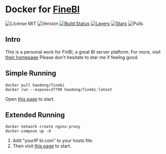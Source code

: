 # Docker for [FineBI](https://www.finebi.com)

![License MIT](https://img.shields.io/badge/license-MIT-blue.svg)
![Version](https://images.microbadger.com/badges/version/haodong/finebi.svg)
[![Build Status](https://travis-ci.org/haodong/docker-finebi.svg?branch=master)](https://travis-ci.org/haodong/docker-finebi)
[![Layers](https://images.microbadger.com/badges/image/haodong/finebi.svg)](https://microbadger.com/images/haodong/finebi "Get your own image badge on microbadger.com")
[![Stars](https://img.shields.io/docker/stars/haodong/finebi.svg)](https://hub.docker.com/r/haodong/finebi 'DockerHub')
![Pulls](https://shields.beevelop.com/docker/pulls/haodong/finebi.svg?style=flat-square)

## Intro
This is a personal work for FinBI, a great BI server platform.
For more, visit [their homepage](https://www.finebi.com/)
Please don't hesitate to star me if feeling good.

## Simple Running

```shell
docker pull haodong/finebi
docker run --expose=37799 haodong/finebi:latest
```

Open [this page](http://localhost:37799/webroot/decision) to start.

## Extended Running

```shell
docker network create nginx-proxy
docker-compose up -d
```

1. Add "yourIP bi.com" to your hosts file.
2. Then visit [this page](http://bi.com/webroot/decision/login/initialization) to start.
